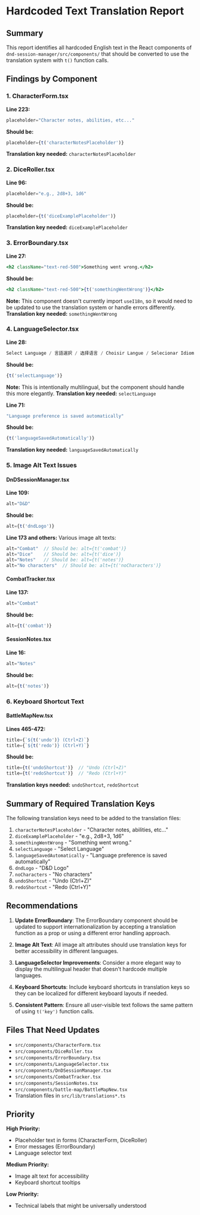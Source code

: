 # Hardcoded Text Translation Report

## Summary
This report identifies all hardcoded English text in the React components of `dnd-session-manager/src/components/` that should be converted to use the translation system with `t()` function calls.

## Findings by Component

### 1. CharacterForm.tsx
**Line 223:**
```jsx
placeholder="Character notes, abilities, etc..."
```
**Should be:**
```jsx
placeholder={t('characterNotesPlaceholder')}
```
**Translation key needed:** `characterNotesPlaceholder`

### 2. DiceRoller.tsx
**Line 96:**
```jsx
placeholder="e.g., 2d8+3, 1d6"
```
**Should be:**
```jsx
placeholder={t('diceExamplePlaceholder')}
```
**Translation key needed:** `diceExamplePlaceholder`

### 3. ErrorBoundary.tsx
**Line 27:**
```jsx
<h2 className="text-red-500">Something went wrong.</h2>
```
**Should be:**
```jsx
<h2 className="text-red-500">{t('somethingWentWrong')}</h2>
```
**Note:** This component doesn't currently import `useI18n`, so it would need to be updated to use the translation system or handle errors differently.
**Translation key needed:** `somethingWentWrong`

### 4. LanguageSelector.tsx
**Line 28:**
```jsx
Select Language / 言語選択 / 选择语言 / Choisir Langue / Selecionar Idioma
```
**Should be:**
```jsx
{t('selectLanguage')}
```
**Note:** This is intentionally multilingual, but the component should handle this more elegantly.
**Translation key needed:** `selectLanguage`

**Line 71:**
```jsx
"Language preference is saved automatically"
```
**Should be:**
```jsx
{t('languageSavedAutomatically')}
```
**Translation key needed:** `languageSavedAutomatically`

### 5. Image Alt Text Issues

#### DnDSessionManager.tsx
**Line 109:**
```jsx
alt="D&D"
```
**Should be:**
```jsx
alt={t('dndLogo')}
```

**Line 173 and others:** Various image alt texts:
```jsx
alt="Combat"  // Should be: alt={t('combat')}
alt="Dice"    // Should be: alt={t('dice')}
alt="Notes"   // Should be: alt={t('notes')}
alt="No characters"  // Should be: alt={t('noCharacters')}
```

#### CombatTracker.tsx
**Line 137:**
```jsx
alt="Combat"
```
**Should be:**
```jsx
alt={t('combat')}
```

#### SessionNotes.tsx
**Line 16:**
```jsx
alt="Notes"
```
**Should be:**
```jsx
alt={t('notes')}
```

### 6. Keyboard Shortcut Text

#### BattleMapNew.tsx
**Lines 465-472:**
```jsx
title={`${t('undo')} (Ctrl+Z)`}
title={`${t('redo')} (Ctrl+Y)`}
```
**Should be:**
```jsx
title={t('undoShortcut')}  // "Undo (Ctrl+Z)"
title={t('redoShortcut')}  // "Redo (Ctrl+Y)"
```
**Translation keys needed:** `undoShortcut`, `redoShortcut`

## Summary of Required Translation Keys

The following translation keys need to be added to the translation files:

1. `characterNotesPlaceholder` - "Character notes, abilities, etc..."
2. `diceExamplePlaceholder` - "e.g., 2d8+3, 1d6"
3. `somethingWentWrong` - "Something went wrong."
4. `selectLanguage` - "Select Language"
5. `languageSavedAutomatically` - "Language preference is saved automatically"
6. `dndLogo` - "D&D Logo"
7. `noCharacters` - "No characters"
8. `undoShortcut` - "Undo (Ctrl+Z)"
9. `redoShortcut` - "Redo (Ctrl+Y)"

## Recommendations

1. **Update ErrorBoundary**: The ErrorBoundary component should be updated to support internationalization by accepting a translation function as a prop or using a different error handling approach.

2. **Image Alt Text**: All image alt attributes should use translation keys for better accessibility in different languages.

3. **LanguageSelector Improvements**: Consider a more elegant way to display the multilingual header that doesn't hardcode multiple languages.

4. **Keyboard Shortcuts**: Include keyboard shortcuts in translation keys so they can be localized for different keyboard layouts if needed.

5. **Consistent Pattern**: Ensure all user-visible text follows the same pattern of using `t('key')` function calls.

## Files That Need Updates

- `src/components/CharacterForm.tsx`
- `src/components/DiceRoller.tsx` 
- `src/components/ErrorBoundary.tsx`
- `src/components/LanguageSelector.tsx`
- `src/components/DnDSessionManager.tsx`
- `src/components/CombatTracker.tsx`
- `src/components/SessionNotes.tsx`
- `src/components/battle-map/BattleMapNew.tsx`
- Translation files in `src/lib/translations*.ts`

## Priority

**High Priority:**
- Placeholder text in forms (CharacterForm, DiceRoller)
- Error messages (ErrorBoundary)
- Language selector text

**Medium Priority:**
- Image alt text for accessibility
- Keyboard shortcut tooltips

**Low Priority:**
- Technical labels that might be universally understood
